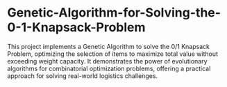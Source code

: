 # Genetic-Algorithm-for-Solving-the-0-1-Knapsack-Problem
This project implements a Genetic Algorithm to solve the 0/1 Knapsack Problem, optimizing the selection of items to maximize total value without exceeding weight capacity. It demonstrates the power of evolutionary algorithms for combinatorial optimization problems, offering a practical approach for solving real-world logistics challenges.
